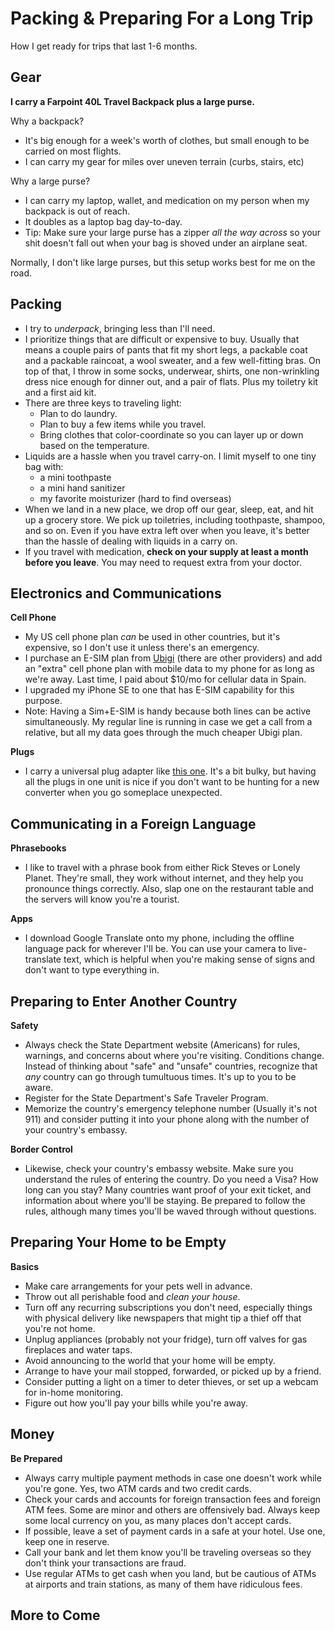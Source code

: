 # Packing & Preparing For a Long Trip

How I get ready for trips that last 1-6 months.

## Gear

 **I carry a Farpoint 40L Travel Backpack plus a large purse.**

Why a backpack?
- It's big enough for a week's worth of clothes, but small enough to be carried on most flights.
- I can carry my gear for miles over uneven terrain (curbs, stairs, etc)

Why a large purse?
- I can carry my laptop, wallet, and medication on my person when my backpack is out of reach.
- It doubles as a laptop bag day-to-day.
- Tip: Make sure your large purse has a zipper *all the way across* so your shit doesn't fall out when your bag is shoved under an airplane seat.

Normally, I don't like large purses, but this setup works best for me on the road.


## Packing

* I try to *underpack*, bringing less than I'll need.
* I prioritize things that are difficult or expensive to buy. Usually that means a couple pairs of pants that fit my short legs, a packable coat and a packable raincoat, a wool sweater, and a few well-fitting bras. On top of that, I throw in some socks, underwear, shirts, one non-wrinkling dress nice enough for dinner out, and a pair of flats. Plus my toiletry kit and a first aid kit.
* There are three keys to traveling light:
	* Plan to do laundry.
	* Plan to buy a few items while you travel.
	* Bring clothes that color-coordinate so you can layer up or down based on the temperature.
* Liquids are a hassle when you travel carry-on. I limit myself to one tiny bag with:
	* a mini toothpaste
	* a mini hand sanitizer
	* my favorite moisturizer (hard to find overseas)
* When we land in a new place, we drop off our gear, sleep, eat, and hit up a grocery store. We pick up toiletries, including toothpaste, shampoo, and so on. Even if you have extra left over when you leave, it's better than the hassle of dealing with liquids in a carry on.
* If you travel with medication, **check on your supply at least a month before you leave**. You may need to request extra from your doctor.

## Electronics and Communications

**Cell Phone**

* My US cell phone plan *can* be used in other countries, but it's expensive, so I don't use it unless there's an emergency.
* I purchase an E-SIM plan from [Ubigi](https://www.ubigi.com/) (there are other providers) and add an "extra" cell phone plan with mobile data to my phone for as long as we're away. Last time, I paid about $10/mo for cellular data in Spain.
* I upgraded my iPhone SE to one that has E-SIM capability for this purpose.
* Note: Having a Sim+E-SIM is handy because both lines can be active simultaneously. My regular line is running in case we get a call from a relative, but all my data goes through the much cheaper Ubigi plan.

**Plugs**

* I carry a universal plug adapter like [this one](https://www.amazon.com/EPICKA-Universal-Travel-Adapter-Power/dp/B078S3M2NX). It's a bit bulky, but having all the plugs in one unit is nice if you don't want to be hunting for a new converter when you go someplace unexpected.


## Communicating in a Foreign Language

**Phrasebooks**

* I like to travel with a phrase book from either Rick Steves or Lonely Planet. They're small, they work without internet, and they help you pronounce things correctly. Also, slap one on the restaurant table and the servers will know you're a tourist.

**Apps**

* I download Google Translate onto my phone, including the offline language pack for wherever I'll be. You can use your camera to live-translate text, which is helpful when you're making sense of signs and don't want to type everything in.


## Preparing to Enter Another Country

**Safety**

* Always check the State Department website (Americans) for rules, warnings, and concerns about where you're visiting. Conditions change. Instead of thinking about "safe" and "unsafe" countries, recognize that *any* country can go through tumultuous times. It's up to you to be aware.
* Register for the State Department's Safe Traveler Program.
* Memorize the country's emergency telephone number (Usually it's not 911) and consider putting it into your phone along with the number of your country's embassy.

**Border Control**
* Likewise, check your country's embassy website. Make sure you understand the rules of entering the country. Do you need a Visa? How long can you stay? Many countries want proof of your exit ticket, and information about where you'll be staying. Be prepared to follow the rules, although many times you'll be waved through without questions.


## Preparing Your Home to be Empty

**Basics**
* Make care arrangements for your pets well in advance.
* Throw out all perishable food and *clean your house*. 
* Turn off any recurring subscriptions you don't need, especially things with physical delivery like newspapers that might tip a thief off that you're not home.
* Unplug appliances (probably not your fridge), turn off valves for gas fireplaces and water taps.
* Avoid announcing to the world that your home will be empty.
* Arrange to have your mail stopped, forwarded, or picked up by a friend.
* Consider putting a light on a timer to deter thieves, or set up a webcam for in-home monitoring.
* Figure out how you'll pay your bills while you're away.

## Money

**Be Prepared**
* Always carry multiple payment methods in case one doesn't work while you're gone. Yes, two ATM cards and two credit cards.
* Check your cards and accounts for foreign transaction fees and foreign ATM fees. Some are minor and others are offensively bad. Always keep some local currency on you, as many places don't accept cards.
* If possible, leave a set of payment cards in a safe at your hotel. Use one, keep one in reserve.
* Call your bank and let them know you'll be traveling overseas so they don't think your transactions are fraud.
* Use regular ATMs to get cash when you land, but be cautious of ATMs at airports and train stations, as many of them have ridiculous fees.


## More to Come
